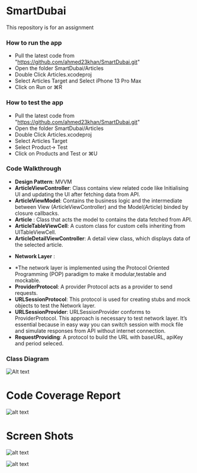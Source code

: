 # SmartDubai
This repository is for an assignment


### How to run the app
 - Pull the latest code from "https://github.com/ahmed23khan/SmartDubai.git"
 - Open the folder SmartDubai/Articles
 - Double Click Articles.xcodeproj
 - Select Articles Target and Select iPhone 13 Pro Max
 - Click on Run or ⌘R
 
### How to test the app
 - Pull the latest code from "https://github.com/ahmed23khan/SmartDubai.git"
 - Open the folder SmartDubai/Articles
 - Double Click Articles.xcodeproj
 - Select Articles Target
 - Select Product-> Test
 - Click on Products and Test or ⌘U

### Code Walkthrough 
- **Design Pattern**: MVVM
- **ArticleViewController**: Class contains view related code like Initialising UI and updating the UI after fetching data from API.
- **ArticleViewModel**: Contains the business logic and the intermediate between View (ArticleViewController) and the Model(Article) binded by closure callbacks.
- **Article** : Class that acts the model to contains the data fetched from API.
- **ArticleTableViewCell**: A custom class for custom cells inheriting from UITableViewCell.
- **ArticleDetailViewController**: A detail view class, which displays data of the selected article.

 * **Network Layer** :
- *The network layer is implemented using the Protocol Oriented Programming (POP) paradigm to make it modular,testable and mockable.
- **ProviderProtocol**: A provider Protocol acts as a provider to send requests.
- **URLSessionProtocol**: This protocol is used for creating stubs and mock objects to test the Network layer.
- **URLSessionProvider**: URLSessionProvider conforms to ProviderProtocol. This approach is necessary to test network layer. It’s essential because in easy way you can switch session with mock file and simulate responses from API without internet connection.
- **RequestProviding**: A protocol to build the URL with baseURL, apiKey and period seleced.

### Class Diagram
![Alt text](https://github.com/ahmed23khan/SmartDubai/blob/adabd611da59f4da0c2f9752a0fe52d1e29a0c84/Class_Diagram.png)


# Code Coverage Report
![alt text](https://github.com/ahmed23khan/SmartDubai/blob/adabd611da59f4da0c2f9752a0fe52d1e29a0c84/Code_Coverage.png)


# Screen Shots

![alt text](https://github.com/ahmed23khan/SmartDubai/blob/adabd611da59f4da0c2f9752a0fe52d1e29a0c84/screenshot4.png)

![alt text](https://github.com/ahmed23khan/SmartDubai/blob/adabd611da59f4da0c2f9752a0fe52d1e29a0c84/Screenshot3.png)
